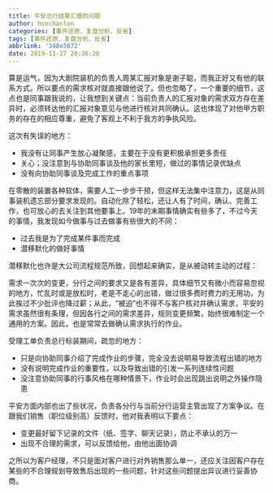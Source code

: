 ```yaml
---
title: 平安总行结果汇报的问题
author: hoochanlon
categories: [事件还原、复盘分析、反省]
tags: [事件还原、复盘分析、反省]
abbrlink: '348e5072'
date: 2019-11-27 20:36:20
---
```


算是运气，因为大剧院装机的负责人周某汇报对象是谢子聪，而我正好又有他的联系方式。所以要点的需求核对就直接跟他说了。但也忽略了，一个重要的细节，这点也是同事跟我说的，让我想到关键点：当前负责人的汇报对象的需求双方存在差异时，必须转达他的汇报对象意见与他进行核对共同确认。这也体现了对他甲方职务的存在的相应尊重，避免了客观上不利于我方的争执风险。<!-- more -->

这次有失误的地方：

* 我没有让同事产生放心凝聚感，主要在于没有更积极承担更多责任
* 关心；没注意到与协助同事谈及他的家长里短，做过的事情记录优缺点
* 没有向协助同事谈及完成工作的重点事项

在零散的装置各种软体，需要人工一步步干预，但这样无法集中注意力，这是从同事装机遗忘部分要求发现的。自动化除了轻松，还让人有了时间，确认、完善工作，也可放心的去关注到其他要事上。19年的末期事情确实有些多了，不过今天的事情，我发现如今做事与过去做事有些很大的不同：

* 过去我是为了完成某件事而完成
* 潜移默化的做好事情

潜移默化也许是大公司流程规范所致，回想起来确实，是从被动转主动的过程：

需求一次次的变更，分行之间的要求又是各有差异，具体细节又有微小而容易忽视的地方，忙乱时或是放松时，老是不走心的出错，做过很多费时费力的无用功，为此挨过不少批评也降过薪；从此，“被迫”也不得不与客户核对并确认需求，平安的需求虽然很有条理，但因各行之间的需求差异，规则变更频繁，始终很难制定一个通用的方案。因此，也是常常去做确认需求执行的作业。

受理工单负责总行标装期间，疏忽的地方：

* 只是向协助同事介绍了完成作业的步骤，完全没去说明易导致流程出错的地方
* 没有说明完成作业的重要性，以及导致出错的引发一系列连续性问题
* 没注意协助同事的行事风格在哪种情景下，作业时会出现跳出说明之外操作隐患

平安方面内部也出了些状况，负责各分行与当前分行运营主管出现了方案争议。在跟我们销售（职位级别高）反馈时，他对我表明以下要点：

* 变更最好留下记录的文件（纸、签字、聊天记录），防止不承认的万一
* 出现不合理的需求，可以反馈给他，由他出面协调

之所以为客户经理，不只是面对客户进行对外销售那么单一，还应关注因客户存在某些的不合理规划导致售后出现的一些问题，针对这些问题提出异议进行妥善协商。
